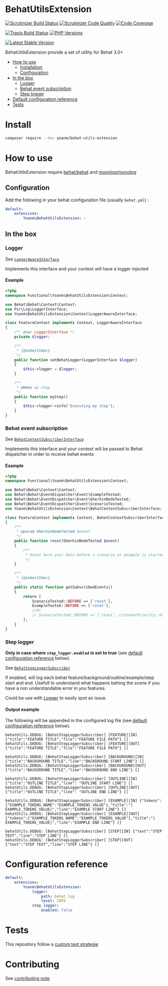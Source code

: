 # BehatUtilsExtension

[![Scrutinizer Build Status](https://img.shields.io/scrutinizer/build/g/yoanm/BehatUtilsExtension.svg?label=Scrutinizer)](https://scrutinizer-ci.com/g/yoanm/BehatUtilsExtension/?branch=master) [![Scrutinizer Code Quality](https://img.shields.io/scrutinizer/g/yoanm/BehatUtilsExtension.svg?label=Code%20quality)](https://scrutinizer-ci.com/g/yoanm/BehatUtilsExtension/?branch=master) [![Code Coverage](https://img.shields.io/scrutinizer/coverage/g/yoanm/BehatUtilsExtension.svg?label=Coverage)](https://scrutinizer-ci.com/g/yoanm/BehatUtilsExtension/?branch=master)

[![Travis Build Status](https://img.shields.io/travis/yoanm/BehatUtilsExtension/master.svg?label=travis)](https://travis-ci.org/yoanm/BehatUtilsExtension) [![PHP Versions](https://img.shields.io/badge/php-5.5%20%2F%205.6%20%2F%207.0-8892BF.svg)](https://php.net/)

[![Latest Stable Version](https://img.shields.io/packagist/v/yoanm/behat-utils-extension.svg)](https://packagist.org/packages/yoanm/behat-utils-extension)

BehatUtilsExtension provide a set of utility for Behat 3.0+

* [How to use](#how-to-use)
   * [Installation](#installation)
   * [Configuration](#configuration)
* [In the box](#in-the-box)
   * [Logger](#logger)
   * [Behat event subscription](#behat-event-subscription)
   * [Step logger](#step-logger)
* [Default configuration reference](#default-configuration-reference)
* [Tests](#tests)

# Install
```bash
composer require --dev yoanm/behat-utils-extension
```

# How to use
BehatUtilsExtension require [behat/behat](https://github.com/Behat/Behat) and [monolog/monolog](https://github.com/Seldaek/monolog)

## Configuration
Add the following in your behat configuration file (usually `behat.yml`) :
```yaml
default:
    extensions:
        Yoanm\BehatUtilsExtension: ~
```

## In the box

### Logger
See [`LoggerAwareInterface`](src/Yoanm/BehatUtilsExtension/Context/LoggerAwareInterface.php)

Implements this interface and your context will have a logger injected

#### Example
```php
<?php
namespace Functional\Yoanm\BehatUtilsExtension\Context;

use Behat\Behat\Context\Context;
use Psr\Log\LoggerInterface;
use Yoanm\BehatUtilsExtension\Context\LoggerAwareInterface;

class FeatureContext implements Context, LoggerAwareInterface
{
    /** @var LoggerInterface */
    private $logger;

    /**
     * {@inheritdoc}
     */
    public function setBehatLogger(LoggerInterface $logger)
    {
        $this->logger = $logger;
    }

    /**
     * @When my step
     */
    public function myStep()
    {
        $this->logger->info('Executing my step');
    }
}
```

### Behat event subscription
See [`BehatContextSubscriberInterface`](src/Yoanm/BehatUtilsExtension/Context/BehatContextSubscriberInterface.php)

Implements this interface and your context will be passed to Behat dispatcher in order to receive behat events

#### Example
```php
<?php
namespace Functional\Yoanm\BehatUtilsExtension\Context;

use Behat\Behat\Context\Context;
use Behat\Behat\EventDispatcher\Event\ExampleTested;
use Behat\Behat\EventDispatcher\Event\GherkinNodeTested;
use Behat\Behat\EventDispatcher\Event\ScenarioTested;
use Yoanm\BehatUtilsExtension\Context\BehatContextSubscriberInterface;

class FeatureContext implements Context, BehatContextSubscriberInterface
{
    /**
     * @param GherkinNodeTested $event
     */
    public function reset(GherkinNodeTested $event)
    {
        /**
         * Reset here your data before a scenario or example is started
         */
    }

    /**
     * {@inheritdoc}
     */
    public static function getSubscribedEvents()
    {
        return [
            ScenarioTested::BEFORE => ['reset'],
            ExampleTested::BEFORE => ['reset'],
            //Or
            // ScenarioTested::BEFORE => ['reset', ListenerPriority::HIGH_PRIORITY],
        ];
    }
}
```

### Step logger
**Only in case where `step_logger.enabled` is set to true** (see [default configuration reference](#default-configuration-reference) below).

See [`BehatStepLoggerSubscriber`](src/Yoanm/BehatUtilsExtension/Subscriber/BehatStepLoggerSubscriber.php)

If enabled, will log each behat feature/background/outline/example/step start and end. Usefull to understand what happens behing the scene if you have a non understandable error in you features.

Could be use with [Logger](#logger) to easily spot an issue.

#### Output example
The following will be appended in the configured log file (see [default configuration reference](#default-configuration-reference) below).
```
behatUtils.DEBUG: [BehatStepLoggerSubscriber] [FEATURE][IN] {"title":"FEATURE TITLE","file":"FEATURE FILE PATH"} []
behatUtils.DEBUG: [BehatStepLoggerSubscriber] [FEATURE][OUT] {"title":"FEATURE TITLE","file":"FEATURE FILE PATH"} []

behatUtils.DEBUG: [BehatStepLoggerSubscriber] [BACKGROUND][IN] {"title":"BACKGROUND TITLE","line":"BACKGROUND START LINE"} []
behatUtils.DEBUG: [BehatStepLoggerSubscriber] [BACKGROUND][OUT] {"title":"BACKGROUND TITLE","line":"BACKGROUND END LINE"} []

behatUtils.DEBUG: [BehatStepLoggerSubscriber] [OUTLINE][IN] {"title":"OUTLINE TITLE","line": "OUTLINE START LINE"} []
behatUtils.DEBUG: [BehatStepLoggerSubscriber] [OUTLINE][OUT] {"title":"OUTLINE TITLE","line": "OUTLINE END LINE"} []

behatUtils.DEBUG: [BehatStepLoggerSubscriber] [EXAMPLE][IN] {"tokens":{"EXAMPLE_TOKENS_NAME":"EXAMPLE_TOKENS_VALUE"},"title":"| EXAMPLE_TOKENS_VALUE|","line":"EXAMPLE START LINE"} []
behatUtils.DEBUG: [BehatStepLoggerSubscriber] [EXAMPLE][OUT] {"tokens":{"EXAMPLE_TOKENS_NAME":"EXAMPLE_TOKENS_VALUE"},"title":"| EXAMPLE_TOKENS_VALUE|","line":"EXAMPLE END LINE"} []

behatUtils.DEBUG: [BehatStepLoggerSubscriber] [STEP][IN] {"text":"STEP TEXT","line":"STEP LINE"} []
behatUtils.DEBUG: [BehatStepLoggerSubscriber] [STEP][OUT] {"text":"STEP TEXT","line":"STEP LINE"} []
```

# Configuration reference
```yaml
default:
    extensions:
        Yoanm\BehatUtilsExtension:
            logger:
                path: behat.log
                level: INFO
            step_logger:
                enabled: false
```

# Tests
This repository follow a [custom test strategie](https://gist.github.com/yoanm/3944890d0adda5fc7e0c306a1870727d#file-tests-md)

# Contributing
See [contributing note](./CONTRIBUTING.md)
